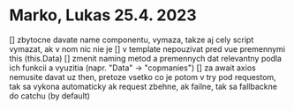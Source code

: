 # Marko, Lukas 25.4. 2023

[] zbytocne davate name componentu, vymaza, takze aj cely script vymazat, ak v nom nic nie je
[] v template nepouzivat pred vue premennymi this (this.Data)
[] zmenit naming metod a premennych dat relevantny podla ich funkcii a vyuzitia (napr. "Data" -> "copmanies")
[] za await axios nemusite davat uz then, pretoze vsetko co je potom v try pod requestom, tak sa vykona automaticky ak request zbehne, ak failne, tak sa fallbackne do catchu (by default)